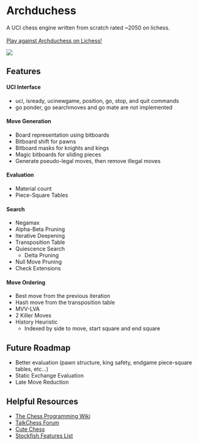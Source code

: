 # Archduchess

A UCI chess engine written from scratch rated ~2050 on lichess.<br><br>
[Play against Archduchess on Lichess!](https://lichess.org/@/ArchduchessBot)

<img src=https://github.com/user-attachments/assets/4f227f4c-0fba-4e0c-b0ce-1b24db836af2 />

## Features

#### UCI Interface

- uci, isready, ucinewgame, position, go, stop, and quit commands
- go ponder, go searchmoves and go mate are not implemented

#### Move Generation

- Board representation using bitboards
- Bitboard shift for pawns
- Bitboard masks for knights and kings
- Magic bitboards for sliding pieces
- Generate pseudo-legal moves, then remove illegal moves

#### Evaluation

- Material count
- Piece-Square Tables

#### Search

- Negamax
- Alpha-Beta Pruning
- Iterative Deepening
- Transposition Table
- Quiescence Search
  - Delta Pruning
- Null Move Pruning
- Check Extensions

#### Move Ordering

- Best move from the previous iteration
- Hash move from the transposition table
- MVV-LVA
- 2 Killer Moves
- History Heuristic
  - Indexed by side to move, start square and end square

## Future Roadmap

- Better evaluation (pawn structure, king safety, endgame piece-square tables, etc...)
- Static Exchange Evaluation
- Late Move Reduction

## Helpful Resources

- [The Chess Programming Wiki](https://www.chessprogramming.org/Main_Page)
- [TalkChess Forum](https://talkchess.com/forum3/index.php)
- [Cute Chess](https://cutechess.com/)
- [Stockfish Features List](https://www.chessprogramming.org/Stockfish#Search)
